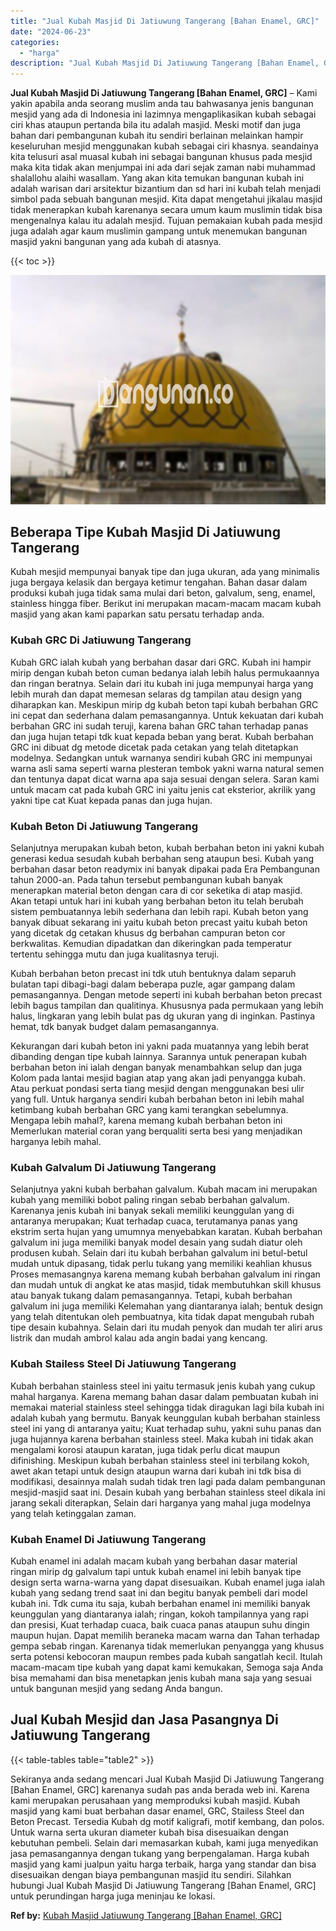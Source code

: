 ```yaml
---
title: "Jual Kubah Masjid Di Jatiuwung Tangerang [Bahan Enamel, GRC]"
date: "2024-06-23"
categories: 
  - "harga"
description: "Jual Kubah Masjid Di Jatiuwung Tangerang [Bahan Enamel, GRC]. Sekiranya anda sedang mencari Jual Kubah Masjid Di Jatiuwung Tangerang [Bahan Enamel, GRC] ka..."
---
```


**Jual Kubah Masjid Di Jatiuwung Tangerang \[Bahan Enamel, GRC\]** – Kami yakin apabila anda seorang muslim anda tau bahwasanya jenis bangunan mesjid yang ada di Indonesia ini lazimnya mengaplikasikan kubah sebagai ciri khas ataupun pertanda bila itu adalah masjid. Meski motif dan juga bahan dari pembangunan kubah itu sendiri berlainan melainkan hampir keseluruhan mesjid menggunakan kubah sebagai ciri khasnya. seandainya kita telusuri asal muasal kubah ini sebagai bangunan khusus pada mesjid maka kita tidak akan menjumpai ini ada dari sejak zaman nabi muhammad shalallohu alaihi wasallam. Yang akan kita temukan bangunan kubah ini adalah warisan dari arsitektur bizantium dan sd hari ini kubah telah menjadi simbol pada sebuah bangunan mesjid. Kita dapat mengetahui jikalau masjid tidak menerapkan kubah karenanya secara umum kaum muslimin tidak bisa mengenalnya kalau itu adalah mesjid. Tujuan pemakaian kubah pada mesjid juga adalah agar kaum muslimin gampang untuk menemukan bangunan masjid yakni bangunan yang ada kubah di atasnya.

{{< toc >}}

![Jual Kubah Masjid Di Jatiuwung Tangerang [Bahan Enamel, GRC]](/images/jual-kubah-masjid-39.png)

## Beberapa Tipe Kubah Masjid Di Jatiuwung Tangerang

Kubah mesjid mempunyai banyak tipe dan juga ukuran, ada yang minimalis juga bergaya kelasik dan bergaya ketimur tengahan. Bahan dasar dalam produksi kubah juga tidak sama mulai dari beton, galvalum, seng, enamel, stainless hingga fiber. Berikut ini merupakan macam-macam macam kubah masjid yang akan kami paparkan satu persatu terhadap anda.

### Kubah GRC Di Jatiuwung Tangerang

Kubah GRC ialah kubah yang berbahan dasar dari GRC. Kubah ini hampir mirip dengan kubah beton cuman bedanya ialah lebih halus permukaannya dan ringan beratnya. Selain dari itu kubah ini juga mempunyai harga yang lebih murah dan dapat memesan selaras dg tampilan atau design yang diharapkan kan. Meskipun mirip dg kubah beton tapi kubah berbahan GRC ini cepat dan sederhana dalam pemasangannya. Untuk kekuatan dari kubah berbahan GRC ini sudah teruji, karena bahan GRC tahan terhadap panas dan juga hujan tetapi tdk kuat kepada beban yang berat. Kubah berbahan GRC ini dibuat dg metode dicetak pada cetakan yang telah ditetapkan modelnya. Sedangkan untuk warnanya sendiri kubah GRC ini mempunyai warna asli sama seperti warna plesteran tembok yakni warna natural semen dan tentunya dapat dicat warna apa saja sesuai dengan selera. Saran kami untuk macam cat pada kubah GRC ini yaitu jenis cat eksterior, akrilik yang yakni tipe cat Kuat kepada panas dan juga hujan.

### Kubah Beton Di Jatiuwung Tangerang

Selanjutnya merupakan kubah beton, kubah berbahan beton ini yakni kubah generasi kedua sesudah kubah berbahan seng ataupun besi. Kubah yang berbahan dasar beton readymix ini banyak dipakai pada Era Pembangunan tahun 2000-an. Pada tahun tersebut pembangunan kubah banyak menerapkan material beton dengan cara di cor seketika di atap masjid. Akan tetapi untuk hari ini kubah yang berbahan beton itu telah berubah sistem pembuatannya lebih sederhana dan lebih rapi. Kubah beton yang banyak dibuat sekarang ini yaitu kubah beton precast yaitu kubah beton yang dicetak dg cetakan khusus dg berbahan campuran beton cor berkwalitas. Kemudian dipadatkan dan dikeringkan pada temperatur tertentu sehingga mutu dan juga kualitasnya teruji.

Kubah berbahan beton precast ini tdk utuh bentuknya dalam separuh bulatan tapi dibagi-bagi dalam beberapa puzle, agar gampang dalam pemasangannya. Dengan metode seperti ini kubah berbahan beton precast lebih bagus tampilan dan qualitinya. Khususnya pada permukaan yang lebih halus, lingkaran yang lebih bulat pas dg ukuran yang di inginkan. Pastinya hemat, tdk banyak budget dalam pemasangannya.

Kekurangan dari kubah beton ini yakni pada muatannya yang lebih berat dibanding dengan tipe kubah lainnya. Sarannya untuk penerapan kubah berbahan beton ini ialah dengan banyak menambahkan selup dan juga Kolom pada lantai mesjid bagian atap yang akan jadi penyangga kubah. Atau perkuat pondasi serta tiang mesjid dengan menggunakan besi ulir yang full. Untuk harganya sendiri kubah berbahan beton ini lebih mahal ketimbang kubah berbahan GRC yang kami terangkan sebelumnya. Mengapa lebih mahal?, karena memang kubah berbahan beton ini Memerlukan material coran yang berqualiti serta besi yang menjadikan harganya lebih mahal.

### Kubah Galvalum Di Jatiuwung Tangerang

Selanjutnya yakni kubah berbahan galvalum. Kubah macam ini merupakan kubah yang memiliki bobot paling ringan sebab berbahan galvalum. Karenanya jenis kubah ini banyak sekali memiliki keunggulan yang di antaranya merupakan; Kuat terhadap cuaca, terutamanya panas yang ekstrim serta hujan yang umumnya menyebabkan karatan. Kubah berbahan galvalum ini juga memiliki banyak model desain yang sudah diatur oleh produsen kubah. Selain dari itu kubah berbahan galvalum ini betul-betul mudah untuk dipasang, tidak perlu tukang yang memiliki keahlian khusus Proses memasangnya karena memang kubah berbahan galvalum ini ringan dan mudah untuk di angkat ke atas masjid, tidak membutuhkan skill khusus atau banyak tukang dalam pemasangannya. Tetapi, kubah berbahan galvalum ini juga memiliki Kelemahan yang diantaranya ialah; bentuk design yang telah ditentukan oleh pembuatnya, kita tidak dapat mengubah rubah tipe desain kubahnya. Selain dari itu mudah penyok dan mudah ter aliri arus listrik dan mudah ambrol kalau ada angin badai yang kencang.

### Kubah Stailess Steel Di Jatiuwung Tangerang

Kubah berbahan stainless steel ini yaitu termasuk jenis kubah yang cukup mahal harganya. Karena memang bahan dasar dalam pembuatan kubah ini memakai material stainless steel sehingga tidak diragukan lagi bila kubah ini adalah kubah yang bermutu. Banyak keunggulan kubah berbahan stainless steel ini yang di antaranya yaitu; Kuat terhadap suhu, yakni suhu panas dan juga hujannya karena berbahan stainless steel. Maka kubah ini tidak akan mengalami korosi ataupun karatan, juga tidak perlu dicat maupun difinishing. Meskipun kubah berbahan stainless steel ini terbilang kokoh, awet akan tetapi untuk design ataupun warna dari kubah ini tdk bisa di modifikasi, desainnya malah sudah tidak tren lagi pada dalam pembangunan mesjid-masjid saat ini. Desain kubah yang berbahan stainless steel dikala ini jarang sekali diterapkan, Selain dari harganya yang mahal juga modelnya yang telah ketinggalan zaman.

### Kubah Enamel Di Jatiuwung Tangerang

Kubah enamel ini adalah macam kubah yang berbahan dasar material ringan mirip dg galvalum tapi untuk kubah enamel ini lebih banyak tipe design serta warna-warna yang dapat disesuaikan. Kubah enamel juga ialah kubah yang sedang trend saat ini dan begitu banyak pembeli dari model kubah ini. Tdk cuma itu saja, kubah berbahan enamel ini memiliki banyak keunggulan yang diantaranya ialah; ringan, kokoh tampilannya yang rapi dan presisi, Kuat terhadap cuaca, baik cuaca panas ataupun suhu dingin maupun hujan. Dapat memilih beraneka macam warna dan Tahan terhadap gempa sebab ringan. Karenanya tidak memerlukan penyangga yang khusus serta potensi kebocoran maupun rembes pada kubah sangatlah kecil. Itulah macam-macam tipe kubah yang dapat kami kemukakan, Semoga saja Anda bisa memahami dan bisa menetapkan jenis kubah mana saja yang sesuai untuk bangunan mesjid yang sedang Anda bangun.

## Jual Kubah Mesjid dan Jasa Pasangnya Di Jatiuwung Tangerang

{{< table-tables table="table2" >}}

Sekiranya anda sedang mencari Jual Kubah Masjid Di Jatiuwung Tangerang \[Bahan Enamel, GRC\] karenanya sudah pas anda berada web ini. Karena kami merupakan perusahaan yang memproduksi kubah masjid. Kubah masjid yang kami buat berbahan dasar enamel, GRC, Stailess Steel dan Beton Precast. Tersedia Kubah dg motif kaligrafi, motif kembang, dan polos. Untuk warna serta ukuran diameter kubah bisa disesuaikan dengan kebutuhan pembeli. Selain dari memasarkan kubah, kami juga menyedikan jasa pemasangannya dengan tukang yang berpengalaman. Harga kubah masjid yang kami jualpun yaitu harga terbaik, harga yang standar dan bisa disesuaikan dengan biaya pembangunan masjid itu sendiri. Silahkan hubungi Jual Kubah Masjid Di Jatiuwung Tangerang \[Bahan Enamel, GRC\] untuk perundingan harga juga meninjau ke lokasi.

**Ref by:** [Kubah Masjid Jatiuwung Tangerang [Bahan Enamel, GRC]](https://id.wikipedia.org/wiki/Kubah)
